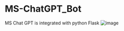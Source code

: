 # MS-ChatGPT_Bot
MS Chat GPT is integrated with python Flask
![image](https://github.com/munnasarfraz/MS-ChatGPT_Bot/assets/48948089/da7dd1c2-a849-47f5-8375-c12f2a9cdb4a)

